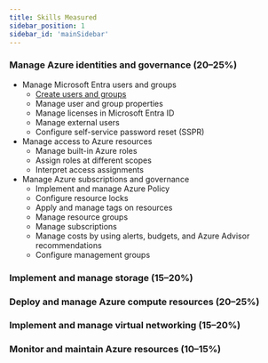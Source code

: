 ```yaml
---
title: Skills Measured
sidebar_position: 1
sidebar_id: 'mainSidebar'
---
```


### Manage Azure identities and governance (20–25%)
-  Manage Microsoft Entra users and groups
	- [Create users and groups](./manage_azure_identities_and_governance/01_manage_microsoft_entra_users_and_groups/create_users_and_groups.md)
	- Manage user and group properties
	- Manage licenses in Microsoft Entra ID
	- Manage external users
	- Configure self-service password reset (SSPR)		
- Manage access to Azure resources
	- Manage built-in Azure roles
	- Assign roles at different scopes
	- Interpret access assignments		
- Manage Azure subscriptions and governance
	- Implement and manage Azure Policy
	- Configure resource locks
	- Apply and manage tags on resources
	- Manage resource groups
	- Manage subscriptions
	- Manage costs by using alerts, budgets, and Azure Advisor recommendations
	- Configure management groups
### Implement and manage storage (15–20%)
### Deploy and manage Azure compute resources (20–25%)
### Implement and manage virtual networking (15–20%)
### Monitor and maintain Azure resources (10–15%)
